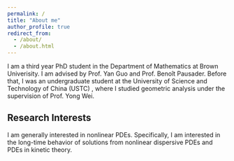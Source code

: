 ```yaml
---
permalink: /
title: "About me"
author_profile: true
redirect_from: 
  - /about/
  - /about.html
---
```


I am a third year PhD student in the Department of Mathematics at Brown Univerisity. I am advised by Prof. Yan Guo and Prof. Benoît Pausader. Before that, I was an undergraduate student at the University of Science and Technology of China (USTC) , where I studied geometric analysis under the supervision of Prof. Yong Wei.

## Research Interests

I am generally interested in nonlinear PDEs. Specifically, I am interested in the long-time behavior of solutions from nonlinear dispersive PDEs and PDEs in kinetic theory.

